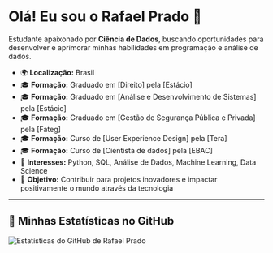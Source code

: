 # Olá! Eu sou o Rafael Prado 👋

Estudante apaixonado por **Ciência de Dados**, buscando oportunidades para desenvolver e aprimorar minhas habilidades em programação e análise de dados.

- 🌍 **Localização:** Brasil
- 🎓 **Formação:** Graduado em [Direito] pela [Estácio]
- 🎓 **Formação:** Graduado em [Análise e Desenvolvimento de Sistemas] pela [Estácio]
- 🎓 **Formação:** Graduado em [Gestão de Segurança Pública e Privada] pela [Fateg]
- 🎓 **Formação:** Curso de [User Experience Design] pela [Tera]
- 🎓 **Formação:** Curso de [Cientista de dados] pela [EBAC]
- 💼 **Interesses:** Python, SQL, Análise de Dados, Machine Learning, Data Science
- 🎯 **Objetivo:** Contribuir para projetos inovadores e impactar positivamente o mundo através da tecnologia

---

## 🚀 Minhas Estatísticas no GitHub

![Estatísticas do GitHub de Rafael Prado](https://github-readme-stats.vercel.app/api?username=rafaelpprado&show_icons=true&theme=radical)
